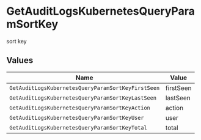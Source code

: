 # GetAuditLogsKubernetesQueryParamSortKey

sort key


## Values

| Name                                               | Value                                              |
| -------------------------------------------------- | -------------------------------------------------- |
| `GetAuditLogsKubernetesQueryParamSortKeyFirstSeen` | firstSeen                                          |
| `GetAuditLogsKubernetesQueryParamSortKeyLastSeen`  | lastSeen                                           |
| `GetAuditLogsKubernetesQueryParamSortKeyAction`    | action                                             |
| `GetAuditLogsKubernetesQueryParamSortKeyUser`      | user                                               |
| `GetAuditLogsKubernetesQueryParamSortKeyTotal`     | total                                              |